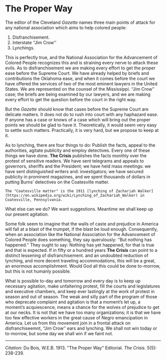 # The Proper Way

The editor of the Cleveland *Gazette* names three main points of attack for any national association which aims to help colored people:

1. Disfranchisement.
2. Interstate ‘‘Jim Crow’’
3. Lynchings.

This is perfectly true, and the National Association for the Advancement of Colored People recognizes this and is straining every nerve to attack these evils. As to disfranchisement we are making every effort to get the proper ease before the Supreme Court. We have already helped by briefs and contributions the Oklahoma ease, and when it comes before the court we have offered the services of two of the most eminent lawyers in the United States. We are represented on the counsel of the Mississippi. ‘‘Jim Crow’’ case; the briefs are being examined by our lawyers, and we are making every effort to get the question before the court in the right way.

But the *Gazette* should know that cases before the Supreme Court are delicate matters. It does not do to rush into court with any haphazard ease. If anyone has a case or knows of a case which will bring out the proper points we should be glad to have it. Theoretically, it would seem very easy to settle such matters. Practically, it is very hard, but we propose to keep at it.


As to lynching, there are four things to do: Publish the facts, appeal to the authorities, agitate publicity and employ detectives. Every one of these things we have done. **The Crisis** publishes the facts monthly over the protest of sensitive readers. We have sent telegrams and appeals to governors, sheriffs and the President; we have held mass meetings: we have sent distinguished writers and: investigators; we have secured publicity in prominent magazines, and we spent thousands of dollars in putting Burns’ detectives on the Coatesville matter.
```{margin}
The "Coatesville matter" is the 1911 [lynching of Zachariah Walker](https://en.wikipedia.org/wiki/Lynching_of_Zachariah_Walker) in Coatesville, Pennsylvania.
```
What else can we do? We want suggestions. Meantime we shall keep up our present agitation.

Some folk seem to imagine that the walls of caste and prejudice in America will fall at a blast of the trumpet, if the blast be loud enough. Consequently, when an association like the National Association for the Advancement of Colored People does something, they say querulously: ‘‘But nothing has happened.’’ They ought to say: Nothing has yet happened, for that is true and that is expected. If in fifty or a hundred years **The Crisis** can point to a distinct lessening of disfranchisement. and an undoubted reduction of lynching, and more decent traveling accommodations, this will be a great, an enormous accomplishment. Would God all this could be done to-morrow, but this is not humanly possible.

What is possible to-day and tomorrow and every day is to keep up necessary agitation, make unfaltering protest, fill the courts and legislatures and executive chambers, and keep ever lastingly at the work of protest in season and out of season. The weak and silly part of the program of those who deprecate complaint and agitation is that a moment’s let up, a moment’s acquiescence, means a chance for the wolves of prejudice to get at our necks. It is not that we have too many organizations; it is that we have too few effective workers in the great cause of Negro emancipation in America. Let us from this movement join in a frontal attack on disfranchiseemnt, “Jim Crow’’ ears and lynching. We shall not win today or to-morrow, but some day we shall win if we faint not.


______________
*Citation:* Du Bois, W.E.B. 1913. "The Proper Way" Editorial. *The Crisis*. 5(5): 238-239.
